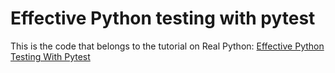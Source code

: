 # Effective Python testing with pytest

This is the code that belongs to the tutorial on Real Python: [Effective Python Testing With Pytest](https://realpython.com/pytest-python-testing/)